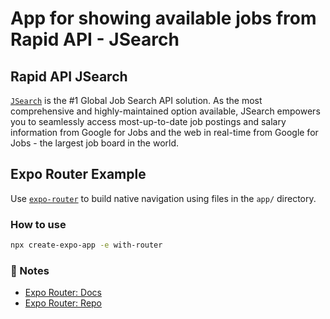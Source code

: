 # App for showing available jobs from Rapid API - JSearch

## Rapid API JSearch
[`JSearch`](https://rapidapi.com/letscrape-6bRBa3QguO5/api/jsearch) is the #1 Global Job Search API solution. As the most comprehensive and highly-maintained option available, JSearch empowers you to seamlessly access most-up-to-date job postings and salary information from Google for Jobs and the web in real-time from Google for Jobs - the largest job board in the world.

## Expo Router Example

Use [`expo-router`](https://expo.github.io/router) to build native navigation using files in the `app/` directory.

### How to use

```sh
npx create-expo-app -e with-router
```

### 📝 Notes

- [Expo Router: Docs](https://expo.github.io/router)
- [Expo Router: Repo](https://github.com/expo/router)
